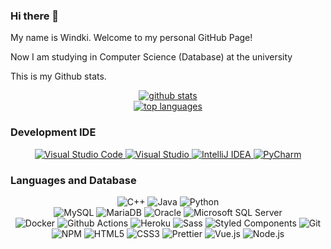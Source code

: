 ### Hi there 👋

My name is Windki. Welcome to my personal GitHub Page!


Now I am studying in Computer Science (Database) at the university

This is my Github stats.
<div style="text-align: center">
  <a href="https://github.com/windki">
    <img align="center" alt="github stats" src="https://github-readme-stats.vercel.app/api?username=windki&include_all_commits=true&count_private=true&show_icons=true&line_height=27&bg_color=30,9796f0,fbc7d4&title_color=fff&text_color=fff&icon_color=fff" />
  </a>
</div>

<div style="text-align: center">
  <a href="https://github.com/windki">
    <img align="center" alt="top languages" src="https://streak-stats.demolab.com/?user=windki&theme=tokyonight-duo&locale=zh_Hans" />
  </a>
</div>

### Development IDE
<div style="text-align: center">
  <a href="https://code.visualstudio.com/">
    <img alt="Visual Studio Code" src="https://img.shields.io/badge/Visual%20Studio%20Code-007acc?style=flat-square&logo=visual-studio-code&logoColor=fff" />
  </a>
  <a href="https://visualstudio.microsoft.com/">
    <img alt="Visual Studio" src="https://img.shields.io/badge/Visual%20Studio-5c2d91?style=flat-square&logo=visual-studio&logoColor=fff" />
  </a>
  <a href="https://www.jetbrains.com/idea/">
    <img alt="IntelliJ IDEA" src="https://img.shields.io/badge/IntelliJ%20IDEA-167dff?style=flat-square&logo=intellij-idea&logoColor=fff" />
  </a>
  <a href="https://www.jetbrains.com/pycharm/">
    <img alt="PyCharm" src="https://img.shields.io/badge/PyCharm-1fbba1?style=flat-square&logo=pycharm&logoColor=fff" />
  </a>
</div>

### Languages and Database

<div style="text-align: center">
  <img alt="C++" src="https://img.shields.io/badge/-C++-00599C?style=flat-square&logo=cplusplus&logoColor=fff" />
  <img alt="Java" src="https://img.shields.io/badge/-Java-5583A2?style=flat-square&logo=openjdk&logoColor=fff" />
  <img alt="Python" src="https://img.shields.io/badge/-Python-3776AB?style=flat-square&logo=python&logoColor=fff" />
</div>
<div style="text-align: center">
  <img alt="MySQL" src="https://img.shields.io/badge/-MySQL-4479A1?style=flat-square&logo=mysql&logoColor=fff" />
  <img alt="MariaDB" src="https://img.shields.io/badge/-MariaDB-003545?style=flat-square&logo=mariadb&logoColor=fff" />
  <img alt="Oracle" src="https://img.shields.io/badge/-Oracle-F80000?style=flat-square&logo=oracle&logoColor=fff" />
  <img alt="Microsoft SQL Server" src="https://img.shields.io/badge/-SQL%20Server-CC2927?style=flat-square&logo=microsoft-sql-server&logoColor=fff" />
</div>
<div style="text-align: center">
  <img alt="Docker" src="https://img.shields.io/badge/-Docker-46a2f1?style=flat-square&logo=docker&logoColor=white" />
  <img alt="Github Actions" src="https://img.shields.io/badge/-Github_Actions-2088FF?style=flat-square&logo=github-actions&logoColor=white" />
  <img alt="Heroku" src="https://img.shields.io/badge/-Heroku-430098?style=flat-square&logo=heroku&logoColor=white" />
  <img alt="Sass" src="https://img.shields.io/badge/-Sass-CC6699?style=flat-square&logo=sass&logoColor=white" />
  <img alt="Styled Components" src="https://img.shields.io/badge/-Styled_Components-db7092?style=flat-square&logo=styled-components&logoColor=white" />
  <img alt="Git" src="https://img.shields.io/badge/-Git-F05032?style=flat-square&logo=git&logoColor=white" />
  <img alt="NPM" src="https://img.shields.io/badge/-NPM-CB3837?style=flat-square&logo=npm&logoColor=white" />
  <img alt="HTML5" src="https://img.shields.io/badge/-HTML5-E34F26?style=flat-square&logo=html5&logoColor=white" />
  <img alt="CSS3" src="https://img.shields.io/badge/-CSS3-1572B6?style=flat-square&logo=css3&logoColor=fff" />
  <img alt="Prettier" src="https://img.shields.io/badge/-Prettier-F7B93E?style=flat-square&logo=prettier&logoColor=white" />
  <img alt="Vue.js" src="https://img.shields.io/badge/-Vue.js-4fc08d?style=flat-square&logo=vue.js&logoColor=fff" />
  <img alt="Node.js" src="https://img.shields.io/badge/-Node.js-43853d?style=flat-square&logo=Node.js&logoColor=white" />
</div>

<!--
**windki/windki** is a ✨ _special_ ✨ repository because its `README.md` (this file) appears on your GitHub profile.

Here are some ideas to get you started:

- 🔭 I’m currently working on ...
- 🌱 I’m currently learning ...
- 👯 I’m looking to collaborate on ...
- 🤔 I’m looking for help with ...
- 💬 Ask me about ...
- 📫 How to reach me: ...
- 😄 Pronouns: ...
- ⚡ Fun fact: ...
-->